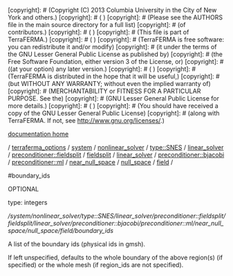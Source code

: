[copyright]: # (Copyright (C) 2013 Columbia University in the City of New York and others.)
[copyright]: # ( )
[copyright]: # (Please see the AUTHORS file in the main source directory for a full list)
[copyright]: # (of contributors.)
[copyright]: # ( )
[copyright]: # (This file is part of TerraFERMA.)
[copyright]: # ( )
[copyright]: # (TerraFERMA is free software: you can redistribute it and/or modify)
[copyright]: # (it under the terms of the GNU Lesser General Public License as published by)
[copyright]: # (the Free Software Foundation, either version 3 of the License, or)
[copyright]: # ((at your option) any later version.)
[copyright]: # ( )
[copyright]: # (TerraFERMA is distributed in the hope that it will be useful,)
[copyright]: # (but WITHOUT ANY WARRANTY; without even the implied warranty of)
[copyright]: # (MERCHANTABILITY or FITNESS FOR A PARTICULAR PURPOSE. See the)
[copyright]: # (GNU Lesser General Public License for more details.)
[copyright]: # ( )
[copyright]: # (You should have received a copy of the GNU Lesser General Public License)
[copyright]: # (along with TerraFERMA. If not, see <http://www.gnu.org/licenses/>.)

[documentation home](https://github.com/terraferma/terraferma/wiki/Documentation)

/ [terraferma_options](../../../../../../../../../../../../../terraferma_options.md) / [system](../../../../../../../../../../../../system.md) / [nonlinear_solver](../../../../../../../../../../../nonlinear_solver.md) / [type::SNES](../../../../../../../../../../type__SNES.md) / [linear_solver](../../../../../../../../../linear_solver.md) / [preconditioner::fieldsplit](../../../../../../../../preconditioner__fieldsplit.md) / [fieldsplit](../../../../../../../fieldsplit.md) / [linear_solver](../../../../../../linear_solver.md) / [preconditioner::bjacobi](../../../../../preconditioner__bjacobi.md) / [preconditioner::ml](../../../../preconditioner__ml.md) / [near_null_space](../../../near_null_space.md) / [null_space](../../null_space.md) / [field](../field.md) /

#boundary_ids

OPTIONAL 

type: integers

*/system/nonlinear_solver/type::SNES/linear_solver/preconditioner::fieldsplit/fieldsplit/linear_solver/preconditioner::bjacobi/preconditioner::ml/near_null_space/null_space/field/boundary_ids*

A list of the boundary ids (physical ids in gmsh).

If left unspecified, defaults to the whole boundary of the above region(s) (if specified) or the whole mesh (if region_ids are not specified).

[autogenerated]: # (This file was automatically generated from the schema file:/home/cwilson/repos/github/TerraFERMA/TerraFERMA/buckettools/schemas/solvers.rng.)

